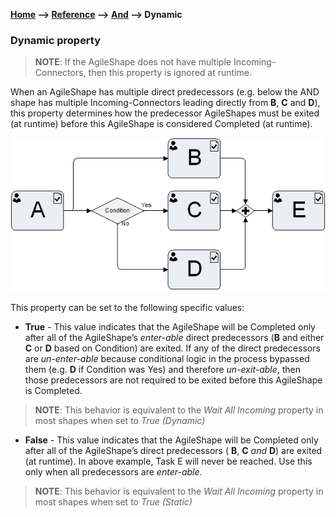 **[Home](/) --> [Reference](/ref) --> [And](/ref/README.md) --> Dynamic**

### Dynamic property 

> **NOTE**: If the AgileShape does not have multiple Incoming-Connectors, then
> this property is ignored at runtime.

When an AgileShape has multiple direct predecessors (e.g. below the AND shape
has multiple Incoming-Connectors leading directly from **B**, **C** and **D**),
this property determines how the predecessor AgileShapes must be exited (at
runtime) before this AgileShape is considered Completed (at runtime).

![Dynamic](../media/Dynamic.png)

This property can be set to the following specific values:

-   **True** - This value indicates that the AgileShape will be Completed only
    after all of the AgileShape’s *enter-able* direct predecessors (**B** and
    either **C** or **D** based on Condition) are exited. If any of the direct
    predecessors are *un-enter-able* because conditional logic in the process
    bypassed them (e.g. **D** if Condition was Yes) and therefore
    *un-exit-able*, then those predecessors are not required to be exited before
    this AgileShape is Completed.
	
>   **NOTE**: This behavior is equivalent to the *Wait All Incoming* property in
>   most shapes when set to *True (Dynamic)*

-   **False** - This value indicates that the AgileShape will be Completed only
    after all of the AgileShape’s direct predecessors ( **B**, **C** *and* **D**)
    are exited (at runtime). In above example, Task E will never be reached. Use
    this only when all predecessors are *enter-able*.
	
>   **NOTE**: This behavior is equivalent to the *Wait All Incoming* property in
>   most shapes when set to *True (Static)*

